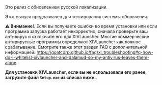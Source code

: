 ﻿Это релиз с обновлением русской локализации.

Этот выпуск предназначен для тестирования системы обновления.

**:warning: Внимание!**.
Если вы получаете ошибки во время установки или если программа запуска работает некорректно, сначала проверьте ваш антивирус и отключите его для XIVLauncher. Многие коммерческие антивирусные программы определяют XIVLauncher как ложное срабатывание. Смотрите также этот раздел FAQ с дополнительной информацией: https://goatcorp.github.io/faq/xl_troubleshooting#q-how-do-i-whitelist-xivlauncher-and-dalamud-so-my-antivirus-leaves-them-alone.

**Для установки XIVLauncher, если вы не использовали его ранее, загрузите файл ``Setup.exe`` из списка ниже.**.